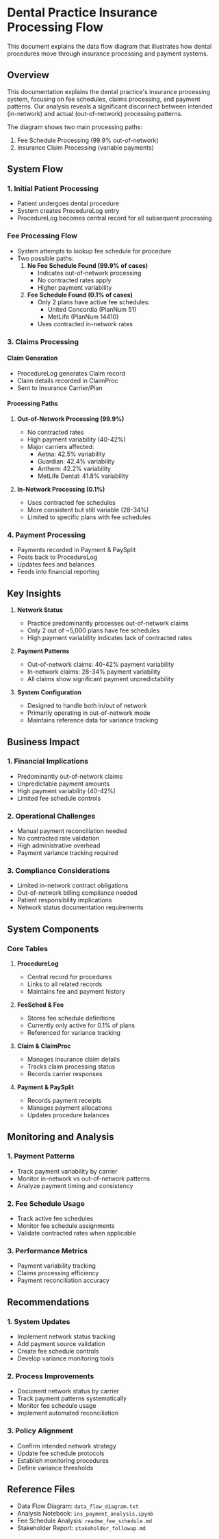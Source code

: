 # Dental Practice Insurance Processing Flow

This document explains the data flow diagram that illustrates how dental procedures move through insurance processing and payment systems.

## Overview

This documentation explains the dental practice's insurance processing system, focusing on fee schedules, claims processing, and payment patterns. Our analysis reveals a significant disconnect between intended (in-network) and actual (out-of-network) processing patterns.

The diagram shows two main processing paths:
1. Fee Schedule Processing (99.9% out-of-network)
2. Insurance Claim Processing (variable payments)

## System Flow

### 1. Initial Patient Processing
- Patient undergoes dental procedure
- System creates ProcedureLog entry
- ProcedureLog becomes central record for all subsequent processing

### Fee Processing Flow
- System attempts to lookup fee schedule for procedure
- Two possible paths:
  1. **No Fee Schedule Found (99.9% of cases)**
     * Indicates out-of-network processing
     * No contracted rates apply
     * Higher payment variability
  2. **Fee Schedule Found (0.1% of cases)**
     * Only 2 plans have active fee schedules:
       - United Concordia (PlanNum 51)
       - MetLife (PlanNum 14410)
     * Uses contracted in-network rates

### 3. Claims Processing

#### Claim Generation
- ProcedureLog generates Claim record
- Claim details recorded in ClaimProc
- Sent to Insurance Carrier/Plan

#### Processing Paths
1. **Out-of-Network Processing (99.9%)**
   - No contracted rates
   - High payment variability (40-42%)
   - Major carriers affected:
     * Aetna: 42.5% variability
     * Guardian: 42.4% variability
     * Anthem: 42.2% variability
     * MetLife Dental: 41.8% variability

2. **In-Network Processing (0.1%)**
   - Uses contracted fee schedules
   - More consistent but still variable (28-34%)
   - Limited to specific plans with fee schedules

### 4. Payment Processing
- Payments recorded in Payment & PaySplit
- Posts back to ProcedureLog
- Updates fees and balances
- Feeds into financial reporting

## Key Insights

1. **Network Status**
   - Practice predominantly processes out-of-network claims
   - Only 2 out of ~5,000 plans have fee schedules
   - High payment variability indicates lack of contracted rates

2. **Payment Patterns**
   - Out-of-network claims: 40-42% payment variability
   - In-network claims: 28-34% payment variability
   - All claims show significant payment unpredictability

3. **System Configuration**
   - Designed to handle both in/out of network
   - Primarily operating in out-of-network mode
   - Maintains reference data for variance tracking

## Business Impact

### 1. Financial Implications
- Predominantly out-of-network claims
- Unpredictable payment amounts
- High payment variability (40-42%)
- Limited fee schedule controls

### 2. Operational Challenges
- Manual payment reconciliation needed
- No contracted rate validation
- High administrative overhead
- Payment variance tracking required

### 3. Compliance Considerations
- Limited in-network contract obligations
- Out-of-network billing compliance needed
- Patient responsibility implications
- Network status documentation requirements

## System Components

### Core Tables
1. **ProcedureLog**
   - Central record for procedures
   - Links to all related records
   - Maintains fee and payment history

2. **FeeSched & Fee**
   - Stores fee schedule definitions
   - Currently only active for 0.1% of plans
   - Referenced for variance tracking

3. **Claim & ClaimProc**
   - Manages insurance claim details
   - Tracks claim processing status
   - Records carrier responses

4. **Payment & PaySplit**
   - Records payment receipts
   - Manages payment allocations
   - Updates procedure balances

## Monitoring and Analysis

### 1. Payment Patterns
- Track payment variability by carrier
- Monitor in-network vs out-of-network patterns
- Analyze payment timing and consistency

### 2. Fee Schedule Usage
- Track active fee schedules
- Monitor fee schedule assignments
- Validate contracted rates when applicable

### 3. Performance Metrics
- Payment variability tracking
- Claims processing efficiency
- Payment reconciliation accuracy

## Recommendations

### 1. System Updates
- Implement network status tracking
- Add payment source validation
- Create fee schedule controls
- Develop variance monitoring tools

### 2. Process Improvements
- Document network status by carrier
- Track payment patterns systematically
- Monitor fee schedule usage
- Implement automated reconciliation

### 3. Policy Alignment
- Confirm intended network strategy
- Update fee schedule protocols
- Establish monitoring procedures
- Define variance thresholds

## Reference Files
- Data Flow Diagram: `data_flow_diagram.txt`
- Analysis Notebook: `ins_payment_analysis.ipynb`
- Fee Schedule Analysis: `readme_fee_schedule.md`
- Stakeholder Report: `stakeholder_followup.md` 